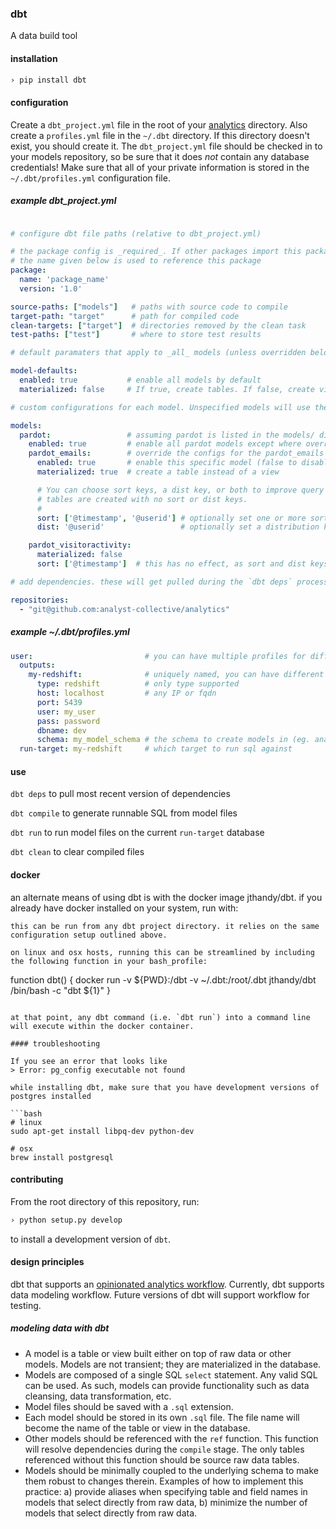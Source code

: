 ### dbt

A data build tool

#### installation

```bash
› pip install dbt
```

#### configuration

  Create a `dbt_project.yml` file in the root of your [analytics](https://github.com/analyst-collective/analytics) directory. Also create a  `profiles.yml` file in the `~/.dbt` directory. If this directory doesn't exist, you should create it. The
  `dbt_project.yml` file should be checked in to your models repository, so be sure that it does *not* contain any database
  credentials! Make sure that all of your private information is stored in the `~/.dbt/profiles.yml` configuration file.

##### example dbt_project.yml
```yml

# configure dbt file paths (relative to dbt_project.yml)

# the package config is _required_. If other packages import this package,
# the name given below is used to reference this package
package:
  name: 'package_name'
  version: '1.0'

source-paths: ["models"]   # paths with source code to compile
target-path: "target"      # path for compiled code
clean-targets: ["target"]  # directories removed by the clean task
test-paths: ["test"]       # where to store test results

# default paramaters that apply to _all_ models (unless overridden below)

model-defaults:
  enabled: true           # enable all models by default
  materialized: false     # If true, create tables. If false, create views

# custom configurations for each model. Unspecified models will use the model-defaults information above.

models:
  pardot:                 # assuming pardot is listed in the models/ directory
    enabled: true         # enable all pardot models except where overriden (same as default)
    pardot_emails:        # override the configs for the pardot_emails model
      enabled: true       # enable this specific model (false to disable)
      materialized: true  # create a table instead of a view

      # You can choose sort keys, a dist key, or both to improve query efficiency. By default, materialized
      # tables are created with no sort or dist keys.
      #
      sort: ['@timestamp', '@userid'] # optionally set one or more sort keys on the materialized table
      dist: '@userid'                 # optionally set a distribution key on the materialized table

    pardot_visitoractivity:
      materialized: false
      sort: ['@timestamp']  # this has no effect, as sort and dist keys only apply to materialized tables

# add dependencies. these will get pulled during the `dbt deps` process.

repositories:
  - "git@github.com:analyst-collective/analytics"

```

##### example ~/.dbt/profiles.yml
```yml
user:                         # you can have multiple profiles for different projects
  outputs:
    my-redshift:              # uniquely named, you can have different targets in a profile
      type: redshift          # only type supported
      host: localhost         # any IP or fqdn
      port: 5439
      user: my_user
      pass: password
      dbname: dev
      schema: my_model_schema # the schema to create models in (eg. analyst_collective)
  run-target: my-redshift     # which target to run sql against
```

#### use

`dbt deps` to pull most recent version of dependencies

`dbt compile` to generate runnable SQL from model files

`dbt run` to run model files on the current `run-target` database

`dbt clean` to clear compiled files

#### docker

an alternate means of using dbt is with the docker image jthandy/dbt. if you already have docker installed on your system, run with:
```docker run -v ${PWD}:/dbt -v ~/.dbt:/root/.dbt jthandy/dbt /bin/bash -c "[type your command here]"
this can be run from any dbt project directory. it relies on the same configuration setup outlined above.

on linux and osx hosts, running this can be streamlined by including the following function in your bash_profile:
```
function dbt() {
    docker run -v ${PWD}:/dbt -v ~/.dbt:/root/.dbt jthandy/dbt /bin/bash -c "dbt ${1}"
}
```

at that point, any dbt command (i.e. `dbt run`) into a command line will execute within the docker container.

#### troubleshooting

If you see an error that looks like
> Error: pg_config executable not found

while installing dbt, make sure that you have development versions of postgres installed

```bash
# linux
sudo apt-get install libpq-dev python-dev

# osx
brew install postgresql
```

#### contributing

From the root directory of this repository, run:
```bash
› python setup.py develop
```

to install a development version of `dbt`.

#### design principles

dbt that supports an [opinionated analytics workflow](https://github.com/analyst-collective/wiki/wiki/Building-a-Mature-Analytics-Workflow:-The-Analyst-Collective-Viewpoint). Currently, dbt supports data modeling workflow. Future versions of dbt will support workflow for testing.

##### modeling data with dbt
- A model is a table or view built either on top of raw data or other models. Models are not transient; they are materialized in the database.
- Models are composed of a single SQL `select` statement. Any valid SQL can be used. As such, models can provide functionality such as data cleansing, data transformation, etc.
- Model files should be saved with a `.sql` extension.
- Each model should be stored in its own `.sql` file. The file name will become the name of the table or view in the database.
- Other models should be referenced with the `ref` function. This function will resolve dependencies during the `compile` stage. The only tables referenced without this function should be source raw data tables.
- Models should be minimally coupled to the underlying schema to make them robust to changes therein. Examples of how to implement this practice: a) provide aliases when specifying table and field names in models that select directly from raw data, b) minimize the number of models that select directly from raw data.

